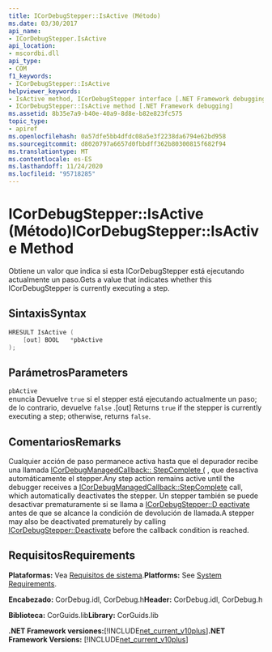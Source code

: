 ```yaml
---
title: ICorDebugStepper::IsActive (Método)
ms.date: 03/30/2017
api_name:
- ICorDebugStepper.IsActive
api_location:
- mscordbi.dll
api_type:
- COM
f1_keywords:
- ICorDebugStepper::IsActive
helpviewer_keywords:
- IsActive method, ICorDebugStepper interface [.NET Framework debugging]
- ICorDebugStepper::IsActive method [.NET Framework debugging]
ms.assetid: 8b35e7a9-b40e-40a9-8d8e-b82e823fc575
topic_type:
- apiref
ms.openlocfilehash: 0a57dfe5bb4dfdc08a5e3f2238da6794e62bd958
ms.sourcegitcommit: d8020797a6657d0fbbdff362b80300815f682f94
ms.translationtype: MT
ms.contentlocale: es-ES
ms.lasthandoff: 11/24/2020
ms.locfileid: "95718285"
---
```

# <a name="icordebugstepperisactive-method"></a><span data-ttu-id="6c272-102">ICorDebugStepper::IsActive (Método)</span><span class="sxs-lookup"><span data-stu-id="6c272-102">ICorDebugStepper::IsActive Method</span></span>

<span data-ttu-id="6c272-103">Obtiene un valor que indica si esta ICorDebugStepper está ejecutando actualmente un paso.</span><span class="sxs-lookup"><span data-stu-id="6c272-103">Gets a value that indicates whether this ICorDebugStepper is currently executing a step.</span></span>  
  
## <a name="syntax"></a><span data-ttu-id="6c272-104">Sintaxis</span><span class="sxs-lookup"><span data-stu-id="6c272-104">Syntax</span></span>  
  
```cpp  
HRESULT IsActive (  
    [out] BOOL   *pbActive  
);  
```  
  
## <a name="parameters"></a><span data-ttu-id="6c272-105">Parámetros</span><span class="sxs-lookup"><span data-stu-id="6c272-105">Parameters</span></span>  

 `pbActive`  
 <span data-ttu-id="6c272-106">enuncia Devuelve `true` si el stepper está ejecutando actualmente un paso; de lo contrario, devuelve `false` .</span><span class="sxs-lookup"><span data-stu-id="6c272-106">[out] Returns `true` if the stepper is currently executing a step; otherwise, returns `false`.</span></span>  
  
## <a name="remarks"></a><span data-ttu-id="6c272-107">Comentarios</span><span class="sxs-lookup"><span data-stu-id="6c272-107">Remarks</span></span>  

 <span data-ttu-id="6c272-108">Cualquier acción de paso permanece activa hasta que el depurador recibe una llamada [ICorDebugManagedCallback:: StepComplete (](icordebugmanagedcallback-stepcomplete-method.md) , que desactiva automáticamente el stepper.</span><span class="sxs-lookup"><span data-stu-id="6c272-108">Any step action remains active until the debugger receives a [ICorDebugManagedCallback::StepComplete](icordebugmanagedcallback-stepcomplete-method.md) call, which automatically deactivates the stepper.</span></span> <span data-ttu-id="6c272-109">Un stepper también se puede desactivar prematuramente si se llama a [ICorDebugStepper::D eactivate](icordebugstepper-deactivate-method.md) antes de que se alcance la condición de devolución de llamada.</span><span class="sxs-lookup"><span data-stu-id="6c272-109">A stepper may also be deactivated prematurely by calling [ICorDebugStepper::Deactivate](icordebugstepper-deactivate-method.md) before the callback condition is reached.</span></span>  
  
## <a name="requirements"></a><span data-ttu-id="6c272-110">Requisitos</span><span class="sxs-lookup"><span data-stu-id="6c272-110">Requirements</span></span>  

 <span data-ttu-id="6c272-111">**Plataformas:** Vea [Requisitos de sistema](../../get-started/system-requirements.md).</span><span class="sxs-lookup"><span data-stu-id="6c272-111">**Platforms:** See [System Requirements](../../get-started/system-requirements.md).</span></span>  
  
 <span data-ttu-id="6c272-112">**Encabezado:** CorDebug.idl, CorDebug.h</span><span class="sxs-lookup"><span data-stu-id="6c272-112">**Header:** CorDebug.idl, CorDebug.h</span></span>  
  
 <span data-ttu-id="6c272-113">**Biblioteca:** CorGuids.lib</span><span class="sxs-lookup"><span data-stu-id="6c272-113">**Library:** CorGuids.lib</span></span>  
  
 <span data-ttu-id="6c272-114">**.NET Framework versiones:**[!INCLUDE[net_current_v10plus](../../../../includes/net-current-v10plus-md.md)]</span><span class="sxs-lookup"><span data-stu-id="6c272-114">**.NET Framework Versions:** [!INCLUDE[net_current_v10plus](../../../../includes/net-current-v10plus-md.md)]</span></span>
